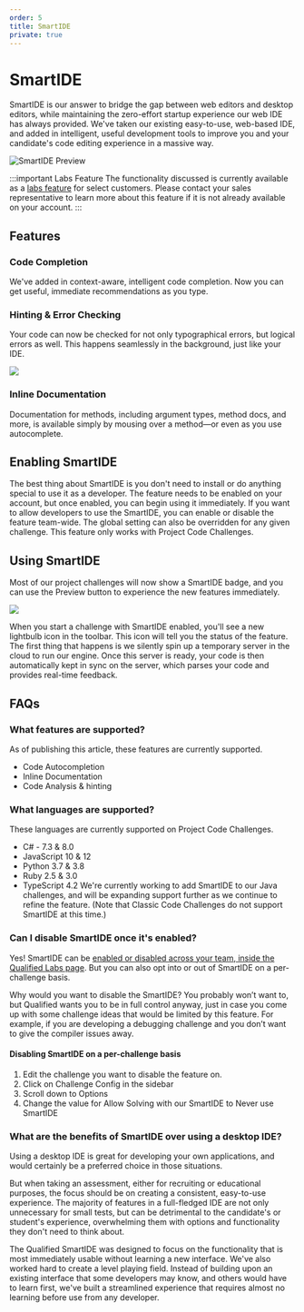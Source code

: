 ```yaml
---
order: 5
title: SmartIDE
private: true
---
```


# SmartIDE

SmartIDE is our answer to bridge the gap between web editors and desktop editors, while maintaining the zero-effort startup experience our web IDE has always provided. We've taken our existing easy-to-use, web-based IDE, and added in intelligent, useful development tools to improve you and your candidate's code editing experience in a massive way.

![SmartIDE Preview](/images/hire/smart-ide-preview.png)

:::important Labs Feature
The functionality discussed is currently available as a [labs feature](https://www.qualified.io/hire/account/labs) for select customers. Please contact your sales representative to learn more about this feature if it is not already available on your account.
::: 

## Features

### Code Completion

We've added in context-aware, intelligent code completion. Now you can get useful, immediate recommendations as you type.

### Hinting & Error Checking

Your code can now be checked for not only typographical errors, but logical errors as well. This happens seamlessly in the background, just like your IDE.

![ ](/images/hire/smart-ide-hints.png)

### Inline Documentation

Documentation for methods, including argument types, method docs, and more, is available simply by mousing over a method—or even as you use autocomplete.

## Enabling SmartIDE

The best thing about SmartIDE is you don't need to install or do anything special to use it as a developer. The feature needs to be enabled on your account, but once enabled, you can begin using it immediately.
If you want to allow developers to use the SmartIDE, you can enable or disable the feature team-wide. The global setting can also be overridden for any given challenge. This feature only works with Project Code Challenges.

## Using SmartIDE

Most of our project challenges will now show a SmartIDE badge, and you can use the Preview button to experience the new features immediately.

![ ](/images/hire/smart-ide-badge.png)

When you start a challenge with SmartIDE enabled, you'll see a new lightbulb icon in the toolbar. This icon will tell you the status of the feature. The first thing that happens is we silently spin up a temporary server in the cloud to run our engine. Once this server is ready, your code is then automatically kept in sync on the server, which parses your code and provides real-time feedback.

## FAQs

### What features are supported?
As of publishing this article, these features are currently supported.

* Code Autocompletion
* Inline Documentation
* Code Analysis & hinting

### What languages are supported?
These languages are currently supported on Project Code Challenges.
* C# - 7.3 & 8.0
* JavaScript 10 & 12
* Python 3.7 & 3.8
* Ruby 2.5 & 3.0
* TypeScript 4.2
We're currently working to add SmartIDE to our Java challenges, and will be expanding support further as we continue to refine the feature. (Note that Classic Code Challenges do not support SmartIDE at this time.)

### Can I disable SmartIDE once it's enabled?
Yes! SmartIDE can be [enabled or disabled across your team, inside the Qualified Labs page](https://www.qualified.io/hire/account/labs). But you can also opt into or out of SmartIDE on a per-challenge basis. 

Why would you want to disable the SmartIDE? You probably won’t want to, but Qualified wants you to be in full control anyway, just in case you come up with some challenge ideas that would be limited by this feature. For example, if you are developing a debugging challenge and you don’t want to give the compiler issues away.

#### Disabling SmartIDE on a per-challenge basis
1. Edit the challenge you want to disable the feature on.
2. Click on Challenge Config in the sidebar
3. Scroll down to Options
4. Change the value for Allow Solving with our SmartIDE to Never use SmartIDE

### What are the benefits of SmartIDE over using a desktop IDE?
Using a desktop IDE is great for developing your own applications, and would certainly be a preferred choice in those situations.

But when taking an assessment, either for recruiting or educational purposes, the focus should be on creating a consistent, easy-to-use experience. The majority of features in a full-fledged IDE are not only unnecessary for small tests, but can be detrimental to the candidate's or student's experience, overwhelming them with options and functionality they don't need to think about.

The Qualified SmartIDE was designed to focus on the functionality that is most immediately usable without learning a new interface. We've also worked hard to create a level playing field. Instead of building upon an existing interface that some developers may know, and others would have to learn first, we've built a streamlined experience that requires almost no learning before use from any developer.
